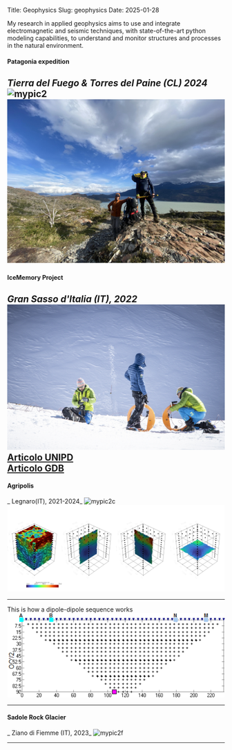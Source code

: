 Title: Geophysics
Slug: geophysics
Date: 2025-01-28

My research in applied geophysics aims to use and integrate electromagnetic and seismic techniques, with state-of-the-art python modeling capabilities, to understand and monitor structures and processes in the natural environment.  

#### Patagonia expedition
_Tierra del Fuego & Torres del Paine (CL) 2024_
![mypic2](../images/pata1.jpg)
![mypic2a](../images/pata2.jpg)  
---

#### IceMemory Project
_Gran Sasso d'Italia (IT), 2022_
![mypic2b](../images/icememory.jpg)  
[Articolo UNIPD](https://www.geoscienze.unipd.it/la-missione-ice-memory-protagonista-di-una-puntata-di-tgr-leonardo)  
[Articolo GDB](https://www.giornaledibrescia.it/brescia-e-hinterland/il-geologo-bresciano-che-cerca-carote-di-ghiaccio-con-lunga-memoria-henliiuc)
---
#### Agripolis
_ Legnaro(IT), 2021-2024_
![mypic2c](../images/agripolis.jpg)
![mypic2d](../images/st1T0.png)

---
This is how a dipole-dipole sequence works
![mypic2e](../images/dd.gif)

---
#### Sadole Rock Glacier
_ Ziano di Fiemme (IT), 2023_
![mypic2f](../images/sadole.gif)

---